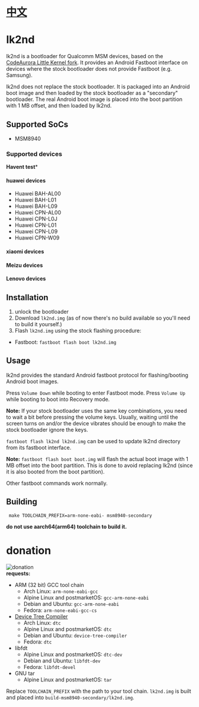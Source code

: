 # [中文](README_CN.md)
# lk2nd
lk2nd is a bootloader for Qualcomm MSM devices,
based on the [CodeAurora Little Kernel fork](https://source.codeaurora.org/quic/la/kernel/lk/).
It provides an Android Fastboot interface on devices where the stock bootloader
does not provide Fastboot (e.g. Samsung).

lk2nd does not replace the stock bootloader. It is packaged into an Android
boot image and then loaded by the stock bootloader as a "secondary" bootloader.
The real Android boot image is placed into the boot partition with 1 MB offset,
and then loaded by lk2nd.

## Supported SoCs
- MSM8940

### Supported devices
**Havent test***
#### huawei devices
- Huawei BAH-AL00  
- Huawei BAH-L01  
- Huawei BAH-L09  
- Huawei CPN-AL00  
- Huawei CPN-L0J  
- Huawei CPN-L01  
- Huawei CPN-L09  
- Huawei CPN-W09  
#### xiaomi devices
#### Meizu devices
#### Lenovo devices

## Installation
1. unlock the bootloader
2. Download `lk2nd.img` (as of now there's no build available so you'll need to build it yourself.)
3. Flash `lk2nd.img` using the stock flashing procedure:
  - Fastboot: `fastboot flash boot lk2nd.img`

## Usage
lk2nd provides the standard Android fastboot protocol for flashing/booting Android boot images.

Press `Volume Down` while booting to enter Fastboot mode.
Press `Volume Up` while booting to boot into Recovery mode.

**Note:** If your stock bootloader uses the same key combinations, you need to wait a bit before
pressing the volume keys. Usually, waiting until the screen turns on and/or the device vibrates
should be enough to make the stock bootloader ignore the keys.

`fastboot flash lk2nd lk2nd.img` can be used to update lk2nd directory from its
fastboot interface.

**Note:** `fastboot flash boot boot.img` will flash the actual boot image with 1 MB offset
into the boot partition. This is done to avoid replacing lk2nd (since it is also booted from
the boot partition).

Other fastboot commands work normally.

## Building
```
 make TOOLCHAIN_PREFIX=arm-none-eabi- msm8940-secondary
```
**do not use aarch64(arm64) toolchain to build it.**

# donation
![donation](donation.jpg)    
**requests:**
- ARM (32 bit) GCC tool chain  
  - Arch Linux: `arm-none-eabi-gcc`
  - Alpine Linux and postmarketOS: `gcc-arm-none-eabi`
  - Debian and Ubuntu: `gcc-arm-none-eabi`
  - Fedora: `arm-none-eabi-gcc-cs`
- [Device Tree Compiler](https://git.kernel.org/pub/scm/utils/dtc/dtc.git)
  - Arch Linux: `dtc`
  - Alpine Linux and postmarketOS: `dtc`
  - Debian and Ubuntu: `device-tree-compiler`
  - Fedora: `dtc`
- libfdt
  - Alpine Linux and postmarketOS: `dtc-dev`
  - Debian and Ubuntu: `libfdt-dev`
  - Fedora: `libfdt-devel`
- GNU tar
  - Alpine Linux and postmarketOS: `tar`


Replace `TOOLCHAIN_PREFIX` with the path to your tool chain.
`lk2nd.img` is built and placed into `build-msm8940-secondary/lk2nd.img`.
